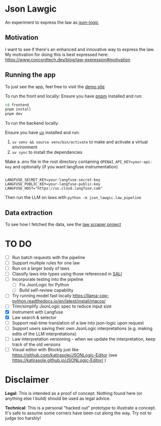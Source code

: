 # Json Lawgic

An experiment to express the law as [json-logic](https://jsonlogic.com/)

## Motivation

I want to see if there's an enhanced and innovative way to express the law.
My motivation for doing this is best expressed here: https://www.concordtech.dev/blog/law-expression#motivation

## Running the app

To just see the app, feel free to visit the [demo site](https://json-lawgic.vercel.app/)

To run the front end locally:
Ensure you have [pnpm](https://pnpm.io/) installed and run:

```bash
cd frontend
pnpm install
pnpm dev
```

To run the backend locally:

Ensure you have [uv](https://github.com/astral-sh/uv) installed and run:

1. `uv venv && source venv/bin/activate` to make and activate a virtual environment
2. `uv sync` to install the dependencies

Make a .env file in the root directory containing `OPENAI_API_KEY=your-api-key` and optionally (if you want langfuse instrumentation)

```config

LANGFUSE_SECRET_KEY=your-langfuse-secret-key
LANGFUSE_PUBLIC_KEY=your-langfuse-public-key
LANGFUSE_HOST="https://us.cloud.langfuse.com"
```

Then run the LLM on laws with `python -m json_lawgic.law_pipeline`

## Data extraction

To see how I fetched the data, see the [law scraper project](https://github.com/piers109uk/law-scraper)

# TO DO

- [ ] Run batch requests with the pipeline
- [ ] Support multiple rules for one law
- [ ] Run on a larger body of laws
- [ ] Classify laws into types using those referenced in [SALI](https://github.com/sali-legal)
- [ ] Incorporate testing into the pipeline
  - [ ] Fix JsonLogic for Python
  - [ ] Build self-review capability
- [ ] Try running model fast locally https://llama-cpp-python.readthedocs.io/en/latest/install/macos/
- [ ] Trim/simplify JsonLogic spec to reduce input size
- [x] Instrument with Langfuse
- [x] Law search & selector
- [ ] Support real-time translation of a law into json-logic upon request
- [ ] Support users saving their own JsonLogic interpretations (e.g. making edits of the LLM interpretations)
- [ ] Law interpretation versioning - when we update the interpretation, keep track of the old versions
- [ ] Visual editor with Blockly just like https://github.com/katirasole/JSONLogic-Editor (see https://katirasole.github.io/JSONLogic-Editor/ )

# Disclaimer

**Legal**: This is intended as a proof of concept. Nothing found here (or anything else I build) should be used as legal advice.

**Technical**: This is a personal "hacked out" prototype to illustrate a concept. It's safe to assume some corners have been cut along the way. Try not to judge too harshly!
